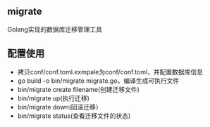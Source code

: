 ## migrate
Golang实现的数据库迁移管理工具

## 配置使用
- 拷贝conf/conf.toml.exmpale为conf/conf.toml，并配置数据库信息
- go build -o bin/migrate migrate.go，编译生成可执行文件
- bin/migrate create filename(创建迁移文件)
- bin/migrate up(执行迁移)
- bin/migrate down(回滚迁移）
- bin/migrate status(查看迁移文件的状态)

